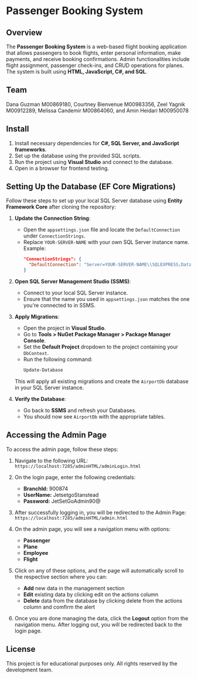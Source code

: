 # Passenger Booking System

## Overview
The **Passenger Booking System** is a web-based flight booking application that allows passengers to book flights, enter personal information, make payments, and receive booking confirmations. Admin functionalities include flight assignment, passenger check-ins, and CRUD operations for planes. The system is built using **HTML, JavaScript, C#, and SQL**.

## Team 
Dana Guzman M00869180, Courtney Bienvenue M00983356, Zeel Yagnik M00912289, Melissa Candemir M00864060, and Amin Heidari M00950078

## Install
1. Install necessary dependencies for **C#, SQL Server, and JavaScript frameworks**.
2. Set up the database using the provided SQL scripts.
3. Run the project using **Visual Studio** and connect to the database.
4. Open in a browser for frontend testing.
   
## Setting Up the Database (EF Core Migrations)
Follow these steps to set up your local SQL Server database using **Entity Framework Core** after cloning the repository:

1. **Update the Connection String**:
   - Open the `appsettings.json` file and locate the `DefaultConnection` under `ConnectionStrings`.
   - Replace `YOUR-SERVER-NAME` with your own SQL Server instance name.
     Example:
     ```json
     "ConnectionStrings": {
       "DefaultConnection": "Server=YOUR-SERVER-NAME\\SQLEXPRESS;Database=AirportDb;Trusted_Connection=True;TrustServerCertificate=True;"
     }
     ```
2. **Open SQL Server Management Studio (SSMS)**:
   - Connect to your local SQL Server instance.
   - Ensure that the name you used in `appsettings.json` matches the one you're connected to in SSMS.

3. **Apply Migrations**:
   - Open the project in **Visual Studio**.
   - Go to **Tools > NuGet Package Manager > Package Manager Console**.
   - Set the **Default Project** dropdown to the project containing your `DbContext`.
   - Run the following command:
     ```powershell
     Update-Database
     ```
   This will apply all existing migrations and create the `AirportDb` database in your SQL Server instance.

4. **Verify the Database**:
   - Go back to **SSMS** and refresh your Databases.
   - You should now see `AirportDb` with the appropriate tables.

## Accessing the Admin Page
To access the admin page, follow these steps:

1. Navigate to the following URL:  
   `https://localhost:7285/adminHTML/adminLogin.html`

2. On the login page, enter the following credentials:
   - **BranchId:** 900874
   - **UserName:** JetsetgoStanstead
   - **Password:** JetSetGoAdmin90@

3. After successfully logging in, you will be redirected to the Admin Page:  
   `https://localhost:7285/adminHTML/admin.html`

4. On the admin page, you will see a navigation menu with options:  
   - **Passenger**  
   - **Plane**  
   - **Employee**  
   - **Flight**  

5. Click on any of these options, and the page will automatically scroll to the respective section where you can:
   - **Add** new data in the management section
   - **Edit** existing data by clicking edit on the actions column
   - **Delete** data from the database by clicking delete from the actions column and comfirm the alert

6. Once you are done managing the data, click the **Logout** option from the navigation menu. After logging out, you will be redirected back to the login page.

## License
This project is for educational purposes only. All rights reserved by the development team.


